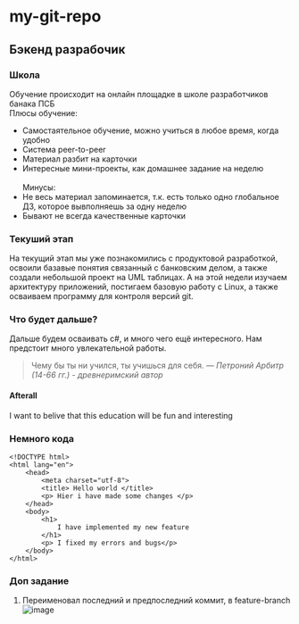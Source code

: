 # my-git-repo
## Бэкенд разрабочик
### Школа
Обучение происходит на онлайн площадке в школе разработчиков банака ПСБ <br> 
Плюсы обучение:
* Самостаятельное обучение, можно учиться в любое время, когда удобно
* Система peer-to-peer
* Материал разбит на карточки
* Интересные мини-проекты, как домашнее задание на неделю <br>
<br>Минусы:
* Не весь материал запоминается, т.к. есть только одно глобальное ДЗ, которое вывполняешь за одну неделю
* Бывают не всегда качественные карточки <br>

### Текуший этап
На текущий этап мы уже познакомились с продуктовой разработкой, освоили базавые понятия связанный с банковским делом, а также создали небольшой проект на UML таблицах. А на этой недели изучаем архитектуру приложений, постигаем базовую работу с Linux, а также осваиваем программу для контроля версий git.

### Что будет дальше?
Дальше будем осваивать c#, и много чего ещё интересного. Нам предстоит много увлекательной работы. 
> Чему бы ты ни учился, ты учишься для себя.
> *— Петроний Арбитр (14-66 гг.) - древнеримский автор*


#### Afterall 
I want to belive that this education will be fun and interesting

### Немного кода
```
<!DOCTYPE html>
<html lang="en">
	<head>
		<meta charset="utf-8">
		<title> Hello world </title>
		<p> Hier i have made some changes </p>
	</head>
	<body>
		<h1>
			I have implemented my new feature
		</h1>
		<p> I fixed my errors and bugs</p>
	</body>
</html>

```
### Доп задание
1) Переименовал последний и предпоследний коммит, в feature-branch
![image](https://github.com/luchic/my-git-repo/assets/48492459/2f85353a-e81e-4eae-8bb2-bf65303ef704)

